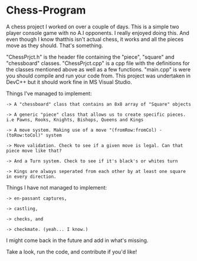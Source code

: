 # Chess-Program
A chess project I worked on over a couple of days. This is a simple two player console game with no A.I opponents. 
I really enjoyed doing this. And even though I know thatthis isn't actual chess, 
it works and all the pieces move as they should. That's something.

"ChessPrjct.h" is the header file containing the "piece", "square" and "chessboard" classes.
"ChessPrjct.cpp" is a cpp file with the definitions for the classes mentioned above as well as a few functions.
"main.cpp" is were you should compile and run your code from. This project was undertaken in DevC++ but it should work fine in MS Visual Studio.


Things I've managed to implement:  

    -> A "chessboard" class that contains an 8x8 array of "Square" objects
    
    -> A generic "piece" class that allows us to create specific pieces. i.e Pawns, Rooks, Knights, Bishops, Queens and Kings
    
    -> A move system. Making use of a move "(fromRow:fromCol) - (toRow:toCol)" system
    
    -> Move validation. Check to see if a given move is legal. Can that piece move like that?
    
    -> And a Turn system. Check to see if it's black's or whites turn
    
    -> Kings are always seperated from each other by at least one square in every direction.

Things I have not managed to implement:

    -> en-passant captures,
    
    -> castling,
    
    -> checks, and
    
    -> checkmate. (yeah... I know.)

I might come back in the future and add in what's missing. 


Take a look, run the code, and contribute if you'd like!

